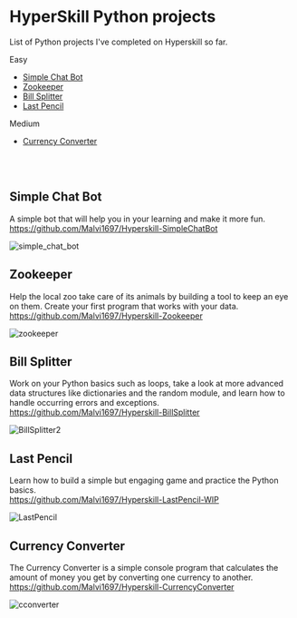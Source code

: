 # HyperSkill Python projects
List of Python projects I've completed on Hyperskill so far.

 Easy
- [Simple Chat Bot](#simple-chat-bot)
- [Zookeeper](#zookeeper)
- [Bill Splitter](#bill-splitter)
- [Last Pencil](#last-pencil)

 Medium
- [Currency Converter](#currency-converter)

  <br/><br/>
  
   
## Simple Chat Bot
A simple bot that will help you in your learning and make it more fun.                        
https://github.com/Malvi1697/Hyperskill-SimpleChatBot

![simple_chat_bot](https://github.com/Malvi1697/Hyperskill-Projects-Python/assets/129746042/251ffe73-1a8e-4159-a29b-c0067767d519)


## Zookeeper
Help the local zoo take care of its animals by building a tool to keep an eye on them. Create your first program that works with your data.                   
https://github.com/Malvi1697/Hyperskill-Zookeeper

![zookeeper](https://github.com/Malvi1697/Hyperskill-Projects-Python/assets/129746042/5e4469f7-7ab6-4972-ab2f-395482338eda)

## Bill Splitter
Work on your Python basics such as loops, take a look at more advanced data structures like dictionaries and the random module, and learn how to handle occurring errors and exceptions.                     
https://github.com/Malvi1697/Hyperskill-BillSplitter

![BillSplitter2](https://github.com/Malvi1697/Hyperskill-Projects-Python/assets/129746042/c2781ddb-6a09-499e-90a6-5bad66226674)

## Last Pencil
Learn how to build a simple but engaging game and practice the Python basics.                        
https://github.com/Malvi1697/Hyperskill-LastPencil-WIP

![LastPencil](https://github.com/Malvi1697/Hyperskill-Projects-Python/assets/129746042/2cc4fd66-aaf0-46b4-90eb-0c170e26d57f)

## Currency Converter
The Currency Converter is a simple console program that calculates the amount of money you get by converting one currency to another.                                          
https://github.com/Malvi1697/Hyperskill-CurrencyConverter

![cconverter](https://github.com/Malvi1697/Hyperskill-Projects-Python/assets/129746042/b8ccb0f7-7b79-4d38-9092-a278f82ca7fe)
